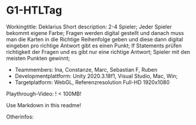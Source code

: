 # G1-HTLTag

Workingtitle: Deklarius
Short description:
2-4 Spieler; 
Jeder Spieler bekommt eigene Farbe; 
Fragen werden digital gestellt und danach muss man die Karten in die Richtige Reihenfolge geben und diese dann digital eingeben
pro richtige Antwort gibt es einen Punkt; 
If Statements prüfen richtigkeit der Fragen und es gibt nur eine richtige Antwort; 
Spieler mit den meisten Punkten gewinnt; 

+ Teammembers: Ina, Constanze, Marc, Sebastian F, Ruben
+ Developmentplattform: Unity 2020.3.18f1, Visual Studio, Mac, Win;
+ Targetplatform: WebGL, Referenzresolution Full-HD 1920x1080

Playthrough-Video: ! < 100MB!

Use Markdown in this readme!

Otherinfos:

